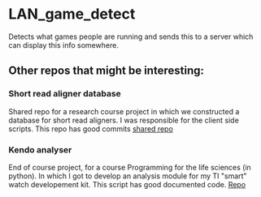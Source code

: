 # LAN_game_detect
Detects what games people are running and sends this to a server which can display this info somewhere.

## Other repos that might be interesting:
### Short read aligner database
Shared repo for a research course project in which we constructed a database for short read aligners.
I was responsible for the client side scripts. This repo has good commits
[shared repo](https://github.com/MWJMerkx/pcfb_project)

### Kendo analyser
End of course project, for a course Programming for the life sciences (in python). In which I got to develop an analysis module for my TI "smart" watch developement kit. This script has good documented code.
[Repo](https://github.com/Inne-Lemstra/Kendo_analyser_Chronos_433_watch)


